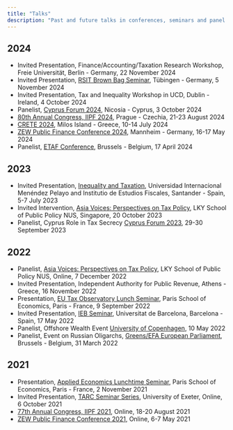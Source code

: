 ```yaml
---
title: "Talks"
description: "Past and future talks in conferences, seminars and panel discussions"
---
```


## 2024

-  Invited Presentation, Finance/Accounting/Taxation Research Workshop, Freie Universität, Berlin - Germany, 22 November 2024
-  Invited Presentation, [RSIT Brown Bag Seminar](https://uni-tuebingen.de/fakultaeten/wirtschafts-und-sozialwissenschaftliche-fakultaet/faecher/fachbereich-wirtschaftswissenschaft/wirtschaftswissenschaft/forschung/research-seminars/rsit-brown-bag-seminar/), Tübingen - Germany, 5 November 2024
-  Invited Presentation, Tax and Inequality Workshop in UCD, Dublin - Ireland, 4 October 2024
-  Panelist, [Cyprus Forum 2024](https://cyprusforum.cy), Nicosia - Cyprus, 3 October 2024
-  [80th Annual Congress, IIPF 2024](https://iipf2024.vse.cz), Prague - Czechia, 21-23 August 2024
-  [CRETE 2024](https://www2.aueb.gr/conferences/Crete2024/), Milos Island - Greece, 10-14 July 2024
-  [ZEW Public Finance Conference 2024](https://www.zew.de/en/events-and-professional-training/detail/2024-zew-public-finance-conference/4254?cHash=64320627851bf1ef140eb94c8dd73e6c), Mannheim - Germany, 16-17 May 2024
-  Panelist, [ETAF Conference](https://etaf.tax/wp-content/uploads/2024/04/programme-etaf-conference-17-april-final-1.pdf), Brussels - Belgium, 17 April 2024


## 2023

-  Invited Presentation, [Inequality and Taxation](https://wapps001.uimp.es/uxxiconsultas/ficheros/4/6458865FC.pdf), Universidad Internacional Menéndez Pelayo and Institutio de Estudios Fiscales, Santander - Spain, 5-7 July 2023
-  Invited Intervention, [Asia Voices: Perspectives on Tax Policy](https://lkyspp.nus.edu.sg/ips/events/details/asia-voices-perspectives-on-tax-policy-seminar-2023), LKY School of Public Policy NUS, Singapore, 20 October 2023
- Panelist, Cyprus Role in Tax Secrecy [Cyprus Forum 2023](https://2023.cyprusforum.cy), 29-30 September 2023

## 2022 

-   Panelist, [Asia Voices: Perspectives on Tax Policy](https://lkyspp.nus.edu.sg/ips/events/details/asia-voices-perspectives-on-tax-policy-seminar-2022), LKY School of Public Policy NUS, Online, 7 December 2022
-  Invited Presentation, Independent Authority for Public Revenue, Athens - Greece, 16 November 2022
-  Presentation, [EU Tax Observatory Lunch Seminar](https://www.parisschoolofeconomics.eu/en/research/academic-activity/seminars/eu-tax-observatory-seminar/), Paris School of Economics, Paris - France, 9 September 2022
-  Invited Presentation, [IEB Seminar](https://ieb.ub.edu/en/event/hybrid-seminar-panayiotis-nicolaides-eu-tax-observatory-pse-and-hertie-school-berlin-electronic-payments-lottery-and-tax-revenue-evidence-from-a-natural-experiment-in-greece/), Universitat de Barcelona, Barcelona - Spain, 17 May 2022
-  Panelist, Offshore Wealth Event [University of Copenhagen](https://www.econ.ku.dk/cebi/events/conferences-and-workshops/conference-ouncovering-hidden-wealth---ways-to-stop-offshore-secrecy/), 10 May 2022
-  Panelist, Event on Russian Oligarchs, [Greens/EFA European Parliament](https://www.greens-efa.eu/en/article/event/russian-oligarchs-what-we-dont-know-about-what-the-rich-own), Brussels - Belgium, 31 March 2022

## 2021


-  Presentation, [Applied Economics Lunchtime Seminar](https://www.parisschoolofeconomics.eu/en/research/academic-activity/seminars/applied-economics-lunch-seminar/), Paris School of Economics, Paris - France, 2 November 2021
-  Invited Presentation, [TARC Seminar Series](https://www.exeter.ac.uk/research/centres/tarc/events/masterclasses/seminarseries/), University of Exeter, Online, 6 October 2021
-  [77th Annual Congress, IIPF 2021](https://www.iipf.org/cng2021.html#:~:text=It%20was%20held%20on%20line,and%20some%20virtual%20social%20events), Online, 18-20 August 2021
-  [ZEW Public Finance Conference 2021](https://www.zew.de/en/events-and-professional-training/detail/2021-zew-public-finance-conference-1/3220?cHash=31441f3b2734b5baef51620f85b18ac9), Online, 6-7 May 2021
